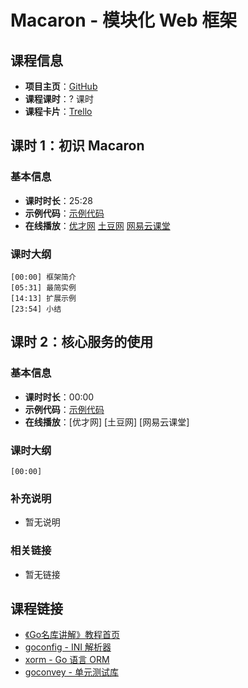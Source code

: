 # Macaron - 模块化 Web 框架

## 课程信息

- **项目主页**：[GitHub](https://github.com/Unknwon/macaron)
- **课程课时**：? 课时
- **课程卡片**：[Trello](https://trello.com/c/AfUzavrY/31-macaron-web)

## 课时 1：初识 Macaron

### 基本信息

- **课时时长**：25:28
- **示例代码**：[示例代码](class1/sample)
- **在线播放**：[优才网](http://www.ucai.cn/course/chapter/134/4638/9497) [土豆网](http://www.tudou.com/programs/view/2-OtaKaMkZ8/) [网易云课堂](http://study.163.com/course/courseLearn.htm?courseId=510006#/learn/video?lessonId=1051887&courseId=510006)

### 课时大纲

	[00:00] 框架简介
	[05:31] 最简实例
	[14:13] 扩展示例
	[23:54] 小结
	
## 课时 2：核心服务的使用

### 基本信息

- **课时时长**：00:00
- **示例代码**：[示例代码](class2/sample)
- **在线播放**：[优才网] [土豆网] [网易云课堂]

### 课时大纲

	[00:00] 
	
### 补充说明

- 暂无说明

### 相关链接

- 暂无链接

## 课程链接

- [《Go名库讲解》教程首页](http://unknwon.github.io/go-rock-libraries-showcases/)
- [goconfig - INI 解析器](https://github.com/Unknwon/go-rock-libraries-showcases/tree/master/lectures/01-goconfig)
- [xorm - Go 语言 ORM](https://github.com/Unknwon/go-rock-libraries-showcases/blob/master/lectures/02-xorm)
- [goconvey - 单元测试库](https://github.com/Unknwon/go-rock-libraries-showcases/blob/master/lectures/03-goconvey)
